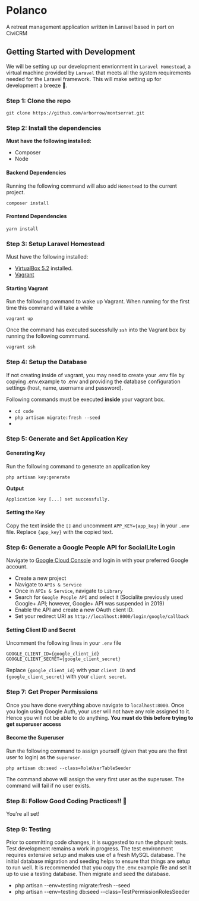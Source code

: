 # Polanco
A retreat management application written in Laravel based in part on CiviCRM

## Getting Started with Development
We will be setting up our development envrionment in `Laravel Homestead`, a virtual machine provided by `Laravel` that meets all the system requirements needed for the Laravel framework. This will make setting up for development a breeze 💨.

### Step 1: Clone the repo
```
git clone https://github.com/arborrow/montserrat.git
```

### Step 2: Install the dependencies
**Must have the following installed:**
* Composer
* Node
#### Backend Dependencies
Running the following command will also add `Homestead` to the current project.
```
composer install
```
#### Frontend Dependencies
```
yarn install
```

### Step 3: Setup Laravel Homestead
Must have the following installed:
* [VirtualBox 5.2](https://www.virtualbox.org/wiki/Downloads) installed.
* [Vagrant](https://www.vagrantup.com/downloads.html)

#### Starting Vagrant
Run the following command to wake up Vagrant. When running for the first time this command will take a while
```
vagrant up
```
Once the command has executed sucessfully `ssh` into the Vagrant box by running the following commmand.
```
vagrant ssh
```

### Step 4: Setup the Database

If not creating inside of vagrant, you may need to create your .env file by copying .env.example to .env and providing
the database configuration settings (host, name, username and password).

Following commands must be executed **inside** your vagrant box.
* `cd code`
* `php artisan migrate:fresh --seed`
*
### Step 5: Generate and Set Application Key
#### Generating Key
Run the following command to generate an application key
```
php artisan key:generate
```
**Output**
```
Application key [...] set successfully.
```
#### Setting the Key
Copy the text inside the `[]` and uncomment `APP_KEY={app_key}` in your `.env` file. Replace `{app_key}` with the copied text.

### Step 6: Generate a Google People API for SocialLite Login
Navigate to [Google Cloud Console](https://console.cloud.google.com/) and login in with your preferred Google account.

* Create a new project
* Navigate to `APIs & Service`
* Once in `APIs & Service`, navigate to `Library`
* Search for `Google People API` and select it (Socialite previously used Google+ API; however, Google+ API was suspended in 2019)
* Enable the API and create a new OAuth client ID.
* Set your redirect URI as `http://localhost:8000/login/google/callback`

#### Setting Client ID and Secret
Uncomment the following lines in your `.env` file
```
GOOGLE_CLIENT_ID={google_client_id}
GOOGLE_CLIENT_SECRET={google_client_secret}
```
Replace `{google_client_id}` with your `client ID` and `{google_client_secret}` with your `client secret`.

### Step 7: Get Proper Permissions
Once you have done everything above navigate to `localhost:8000`. Once you login using Google Auth, your user will not have any role assigned to it. Hence you will not be able to do anything. **You must do this before trying to get superuser access**

#### Become the Superuser
Run the following command to assign yourself (given that you are the first user to login) as the `superuser`.
```
php artisan db:seed --class=RoleUserTableSeeder
```
The command above will assign the very first user as the superuser. The command will fail if no user exists.

### Step 8: Follow Good Coding Practices!! 🤗
You're all set!

### Step 9: Testing
Prior to committing code changes, it is suggested to run the phpunit tests. Test development remains a work in progress. The test environment requires extensive setup and makes use of a fresh MySQL database. The initial database migration and seeding helps to ensure that things are setup to run well. It is recommended that you copy the .env.example file and set it up to use a testing database. Then migrate and seed the database. 

* php artisan --env=testing migrate:fresh --seed
* php artisan --env=testing db:seed --class=TestPermissionRolesSeeder
